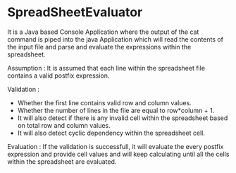 # SpreadSheetEvaluator
It is a Java based Console Application where the output of the cat command is piped into the java Application 
which will read the contents of the input file and parse and evaluate the expressions within the spreadsheet.

Assumption : It is assumed that each line within the spreadsheet file contains a valid postfix expression.

Validation : 
  - Whether the first line contains valid row and column values.
  - Whether the number of lines in the file are equal to row*column + 1.
  - It will also detect if there is any invalid cell within the spreadsheet based on total row and column values.
  - It will also detect cyclic dependency within the spreadsheet cell.
 
 Evaluation : If the validation is successfull, it will evaluate the every postfix expression and provide cell values and will keep 
 calculating until all the cells within the spreadsheet are evaluated.
